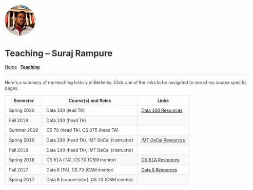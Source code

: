 <br>

<title>Teaching – Suraj Rampure</title>

<head>
  <meta charset="utf-8">
  <meta http-equiv="X-UA-Compatible" content="IE=edge">
  <!-- common.css -->
  <style>* {-webkit-tap-highlight-color: rgba(0,0,0,0);}html {-webkit-text-size-adjust: none;}body {font-family: -apple-system, Helvetica, Arial, sans-serif;margin: 0;padding: 20px;color: #333;word-wrap: break-word;}h1, h2, h3, h4, h5, h6 {line-height: 1.1;}img {max-width: 100% !important;height: auto;}blockquote {margin: 0;padding: 0 15px;color: #777;border-left: 4px solid #ddd;}hr {background-color: #ddd;border: 0;height: 1px;margin: 15px 0;}code {font-family: Menlo, Consolas, 'Ubuntu Mono', Monaco, 'source-code-pro', monospace;line-height: 1.4;margin: 0;padding: 0.2em 0;font-size: 90%;background-color: rgba(0,0,0,0.04);border-radius: 3px;}pre > code {margin: 0;padding: 0;font-size: 100%;word-break: normal;background: transparent;border: 0;}ol {list-style-type: decimal;}ol ol, ul ol {list-style-type: lower-latin;}ol ol ol, ul ol ol, ul ul ol, ol ul ol {list-style-type: lower-roman;}table {border-spacing: 0;border-collapse: collapse;margin-top: 0;margin-bottom: 16px;}table th {font-weight: bold;}table th, table td {padding: 6px 13px;border: 1px solid #ddd;}table tr {border-top: 1px solid #ccc;}table tr:nth-child(even) {background-color: #f8f8f8;}input[type="checkbox"] {cursor: default;margin-right: 0.5em;font-size: 13px;}.task-list-item {list-style-type: none;}.task-list-item+.task-list-item {margin-top: 3px;}.task-list-item input {float: left;margin: 0.3em 1em 0.25em -1.6em;vertical-align: middle;}#tag-field {margin: 8px 2px 10px;}#tag-field .tag {display: inline-block;background: #cadff3;border-radius: 4px;padding: 1px 8px;color: black;font-size: 12px;margin-right: 10px;line-height: 1.4;}</style>
  <!-- ace-static.css -->
  <style>.ace_static_highlight {white-space: pre-wrap;}.ace_static_highlight .ace_gutter {width: 2em;text-align: right;padding: 0 3px 0 0;margin-right: 3px;}.ace_static_highlight.ace_show_gutter > .ace_line {padding-left: 2.6em;}.ace_static_highlight .ace_line {position: relative;}.ace_static_highlight .ace_gutter-cell {-moz-user-select: -moz-none;-khtml-user-select: none;-webkit-user-select: none;user-select: none;top: 0;bottom: 0;left: 0;position: absolute;}.ace_static_highlight .ace_gutter-cell:before {content: counter(ace_line, decimal);counter-increment: ace_line;}.ace_static_highlight {counter-reset: ace_line;}</style>
  <style>.ace-chrome .ace_gutter {background: #ebebeb;color: #333;overflow : hidden;}.ace-chrome .ace_print-margin {width: 1px;background: #e8e8e8;}.ace-chrome {background-color: #FFFFFF;color: black;}.ace-chrome .ace_cursor {color: black;}.ace-chrome .ace_invisible {color: rgb(191, 191, 191);}.ace-chrome .ace_constant.ace_buildin {color: rgb(88, 72, 246);}.ace-chrome .ace_constant.ace_language {color: rgb(88, 92, 246);}.ace-chrome .ace_constant.ace_library {color: rgb(6, 150, 14);}.ace-chrome .ace_invalid {background-color: rgb(153, 0, 0);color: white;}.ace-chrome .ace_fold {}.ace-chrome .ace_support.ace_function {color: rgb(60, 76, 114);}.ace-chrome .ace_support.ace_constant {color: rgb(6, 150, 14);}.ace-chrome .ace_support.ace_type,.ace-chrome .ace_support.ace_class.ace-chrome .ace_support.ace_other {color: rgb(109, 121, 222);}.ace-chrome .ace_variable.ace_parameter {font-style:italic;color:#FD971F;}.ace-chrome .ace_keyword.ace_operator {color: rgb(104, 118, 135);}.ace-chrome .ace_comment {color: #236e24;}.ace-chrome .ace_comment.ace_doc {color: #236e24;}.ace-chrome .ace_comment.ace_doc.ace_tag {color: #236e24;}.ace-chrome .ace_constant.ace_numeric {color: rgb(0, 0, 205);}.ace-chrome .ace_variable {color: rgb(49, 132, 149);}.ace-chrome .ace_xml-pe {color: rgb(104, 104, 91);}.ace-chrome .ace_entity.ace_name.ace_function {color: #0000A2;}.ace-chrome .ace_heading {color: rgb(12, 7, 255);}.ace-chrome .ace_list {color:rgb(185, 6, 144);}.ace-chrome .ace_marker-layer .ace_selection {background: rgb(181, 213, 255);}.ace-chrome .ace_marker-layer .ace_step {background: rgb(252, 255, 0);}.ace-chrome .ace_marker-layer .ace_stack {background: rgb(164, 229, 101);}.ace-chrome .ace_marker-layer .ace_bracket {margin: -1px 0 0 -1px;border: 1px solid rgb(192, 192, 192);}.ace-chrome .ace_marker-layer .ace_active-line {background: rgba(0, 0, 0, 0.07);}.ace-chrome .ace_gutter-active-line {background-color : #dcdcdc;}.ace-chrome .ace_marker-layer .ace_selected-word {background: rgb(250, 250, 255);border: 1px solid rgb(200, 200, 250);}.ace-chrome .ace_storage,.ace-chrome .ace_keyword,.ace-chrome .ace_meta.ace_tag {color: rgb(147, 15, 128);}.ace-chrome .ace_string.ace_regex {color: rgb(255, 0, 0)}.ace-chrome .ace_string {color: #1A1AA6;}.ace-chrome .ace_entity.ace_other.ace_attribute-name {color: #994409;}.ace-chrome .ace_indent-guide {background: url("data:image/png;base64,iVBORw0KGgoAAAANSUhEUgAAAAEAAAACCAYAAACZgbYnAAAAE0lEQVQImWP4////f4bLly//BwAmVgd1/w11/gAAAABJRU5ErkJggg==") right repeat-y;}</style>
  <!-- export.css -->
  <style>
    body{margin:0 auto;max-width:800px;line-height:1.4}
    #nav{margin:5px 0 10px;font-size:15px}
    #titlearea{border-bottom:1px solid #ccc;font-size:17px;padding:10px 0;}
    #contentarea{font-size:15px;margin:16px 0}
    .cell{outline:0;min-height:20px;margin:5px 0;padding:5px 0;}
    .code-cell{font-family:Menlo,Consolas,'Ubuntu Mono',Monaco,'source-code-pro',monospace;font-size:12px;}
    .latex-cell{white-space:pre-wrap;}
  </style>
  <!-- User CSS -->
  <style> .text-cell {font-size: 15px;}.code-cell {font-size: 12px;}.markdown-cell {font-size: 15px;}.latex-cell {font-size: 15px;}</style>
  <script type='text/x-mathjax-config'>MathJax.Hub.Config({tex2jax: {inlineMath: [['$','$']]}});</script>
  <script type='text/javascript' src='http://cdn.mathjax.org/mathjax/latest/MathJax.js?config=TeX-AMS-MML_HTMLorMML'></script>
</head>

<img src='../resources/pictures/miscircle.png' width=100>

# Teaching – Suraj Rampure

[Home](../index.html) &nbsp; **[Teaching](index.html)** &nbsp;

---

Here's a summary of my teaching history at Berkeley. Click one of the links to be navigated to one of my course specific pages. 

| Semester | Course(s) and Roles | Links |
| -- | -- | -- |
| Spring 2020 | Data 100 (lead TA) | [Data 100 Resources](ds100.html) |
| Fall 2019 | Data 100 (head TA) |  |
| Summer 2019 | CS 70 (head TA), CS 375 (head TA) | |
| Spring 2019 | Data 100 (head TA), IMT DeCal (instructor) | [IMT DeCal Resources](http://imt-decal.org) |
| Fall 2018 | Data 100 (head TA), IMT DeCal (instructor) | |
| Spring 2018 | CS 61A (TA), CS 70 (CSM mentor) | [CS 61A Resources](cs61a.html) |
| Fall 2017 | Data 8 (TA), CS 70 (CSM mentor) | [Data 8 Resources](data8.html) |
| Spring 2017 | Data 8 (course tutor), CS 70 (CSM mentor) | |